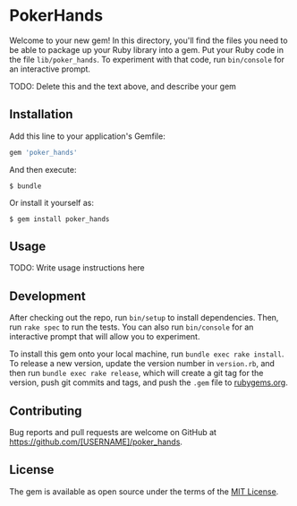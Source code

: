 # PokerHands

Welcome to your new gem! In this directory, you'll find the files you need to be able to package up your Ruby library into a gem. Put your Ruby code in the file `lib/poker_hands`. To experiment with that code, run `bin/console` for an interactive prompt.

TODO: Delete this and the text above, and describe your gem

## Installation

Add this line to your application's Gemfile:

```ruby
gem 'poker_hands'
```

And then execute:

    $ bundle

Or install it yourself as:

    $ gem install poker_hands

## Usage

TODO: Write usage instructions here

## Development

After checking out the repo, run `bin/setup` to install dependencies. Then, run `rake spec` to run the tests. You can also run `bin/console` for an interactive prompt that will allow you to experiment.

To install this gem onto your local machine, run `bundle exec rake install`. To release a new version, update the version number in `version.rb`, and then run `bundle exec rake release`, which will create a git tag for the version, push git commits and tags, and push the `.gem` file to [rubygems.org](https://rubygems.org).

## Contributing

Bug reports and pull requests are welcome on GitHub at https://github.com/[USERNAME]/poker_hands.

## License

The gem is available as open source under the terms of the [MIT License](https://opensource.org/licenses/MIT).

